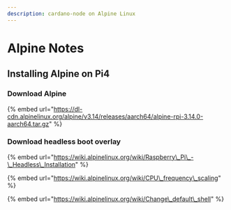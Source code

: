 ```yaml
---
description: cardano-node on Alpine Linux
---
```


# Alpine Notes

## Installing Alpine on Pi4

### Download Alpine

{% embed url="https://dl-cdn.alpinelinux.org/alpine/v3.14/releases/aarch64/alpine-rpi-3.14.0-aarch64.tar.gz" %}

### Download headless boot overlay

{% embed url="https://wiki.alpinelinux.org/wiki/Raspberry\_Pi\_-\_Headless\_Installation" %}

{% embed url="https://wiki.alpinelinux.org/wiki/CPU\_frequency\_scaling" %}

{% embed url="https://wiki.alpinelinux.org/wiki/Change\_default\_shell" %}




